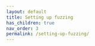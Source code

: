 ```yaml
---
layout: default
title: Setting up fuzzing
has_children: true
nav_order: 3
permalink: /setting-up-fuzzing/
---
```

